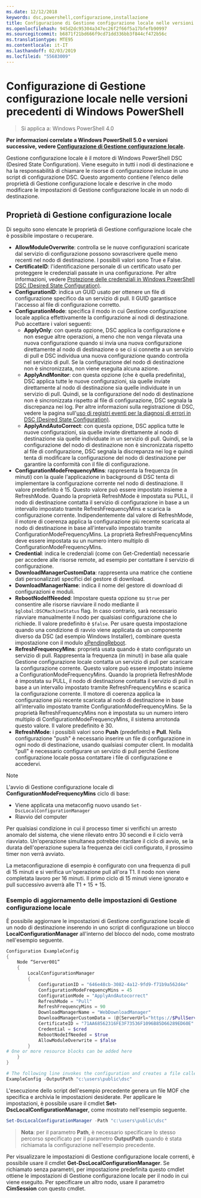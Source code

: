 ```yaml
---
ms.date: 12/12/2018
keywords: dsc,powershell,configurazione,installazione
title: Configurazione di Gestione configurazione locale nelle versioni precedenti di Windows PowerShell
ms.openlocfilehash: 945d2dc95304a347ec26f2f66f5a17bfefb90997
ms.sourcegitcommit: b6871f21bd666f9cd71dd336bb3f844cf472b56c
ms.translationtype: MTE95
ms.contentlocale: it-IT
ms.lasthandoff: 02/03/2019
ms.locfileid: "55683009"
---
```

# <a name="configuring-the-local-configuration-manager-in-previous-versions-of-windows-powershell"></a>Configurazione di Gestione configurazione locale nelle versioni precedenti di Windows PowerShell

>Si applica a: Windows PowerShell 4.0

**Per informazioni correlate a Windows PowerShell 5.0 e versioni successive, vedere [Configurazione di Gestione configurazione locale](metaConfig.md).**

Gestione configurazione locale è il motore di Windows PowerShell DSC (Desired State Configuration).
Viene eseguito in tutti i nodi di destinazione e ha la responsabilità di chiamare le risorse di configurazione incluse in uno script di configurazione DSC.
Questo argomento contiene l'elenco delle proprietà di Gestione configurazione locale e descrive in che modo modificare le impostazioni di Gestione configurazione locale in un nodo di destinazione.

## <a name="local-configuration-manager-properties"></a>Proprietà di Gestione configurazione locale

Di seguito sono elencate le proprietà di Gestione configurazione locale che è possibile impostare o recuperare.

- **AllowModuleOverwrite**: controlla se le nuove configurazioni scaricate dal servizio di configurazione possono sovrascrivere quelle meno recenti nel nodo di destinazione. I possibili valori sono True e False.
- **CertificateID**: l'identificazione personale di un certificato usato per proteggere le credenziali passate in una configurazione. Per altre informazioni, vedere [Protezione delle credenziali in Windows PowerShell DSC (Desired State Configuration)](https://blogs.msdn.microsoft.com/powershell/2014/01/31/want-to-secure-credentials-in-windows-powershell-desired-state-configuration/).
- **ConfigurationID**: indica un GUID usato per ottenere un file di configurazione specifico da un servizio di pull. Il GUID garantisce l'accesso al file di configurazione corretto.
- **ConfigurationMode**: specifica il modo in cui Gestione configurazione locale applica effettivamente la configurazione ai nodi di destinazione. Può accettare i valori seguenti:
  - **ApplyOnly**: con questa opzione, DSC applica la configurazione e non esegue altre operazioni, a meno che non venga rilevata una nuova configurazione quando si invia una nuova configurazione direttamente al nodo di destinazione o se ci si connette a un servizio di pull e DSC individua una nuova configurazione quando controlla nel servizio di pull. Se la configurazione del nodo di destinazione non è sincronizzata, non viene eseguita alcuna azione.
  - **ApplyAndMonitor**: con questa opzione (che è quella predefinita), DSC applica tutte le nuove configurazioni, sia quelle inviate direttamente al nodo di destinazione sia quelle individuate in un servizio di pull. Quindi, se la configurazione del nodo di destinazione non è sincronizzata rispetto al file di configurazione, DSC segnala la discrepanza nei log. Per altre informazioni sulla registrazione di DSC, vedere la pagina sull'[uso di registri eventi per la diagnosi di errori in DSC (Desired State Configuration)](http://blogs.msdn.com/b/powershell/archive/2014/01/03/using-event-logs-to-diagnose-errors-in-desired-state-configuration.aspx).
  - **ApplyAndAutoCorrect**: con questa opzione, DSC applica tutte le nuove configurazioni, sia quelle inviate direttamente al nodo di destinazione sia quelle individuate in un servizio di pull. Quindi, se la configurazione del nodo di destinazione non è sincronizzata rispetto al file di configurazione, DSC segnala la discrepanza nei log e quindi tenta di modificare la configurazione del nodo di destinazione per garantire la conformità con il file di configurazione.
- **ConfigurationModeFrequencyMins**: rappresenta la frequenza (in minuti) con la quale l'applicazione in background di DSC tenta di implementare la configurazione corrente nel nodo di destinazione. Il valore predefinito è 15. Questo valore può essere impostato insieme a RefreshMode. Quando la proprietà RefreshMode è impostata su PULL, il nodo di destinazione contatta il servizio di configurazione in base a un intervallo impostato tramite RefreshFrequencyMins e scarica la configurazione corrente. Indipendentemente dal valore di RefreshMode, il motore di coerenza applica la configurazione più recente scaricata al nodo di destinazione in base all'intervallo impostato tramite ConfigurationModeFrequencyMins. La proprietà RefreshFrequencyMins deve essere impostata su un numero intero multiplo di ConfigurationModeFrequencyMins.
- **Credential**: indica le credenziali (come con Get-Credential) necessarie per accedere alle risorse remote, ad esempio per contattare il servizio di configurazione.
- **DownloadManagerCustomData**: rappresenta una matrice che contiene dati personalizzati specifici del gestore di download.
- **DownloadManagerName**: indica il nome del gestore di download di configurazioni e moduli.
- **RebootNodeIfNeeded**: Impostare questa opzione su `$true` per consentire alle risorse riavviare il nodo mediante il `$global:DSCMachineStatus` flag. In caso contrario, sarà necessario riavviare manualmente il nodo per qualsiasi configurazione che lo richiede. Il valore predefinito è `$false`. Per usare questa impostazione quando una condizione di ravvio viene applicata da un componente diverso da DSC (ad esempio Windows Installer), combinare questa impostazione con il modulo [xPendingReboot](https://github.com/powershell/xpendingreboot).
- **RefreshFrequencyMins**: proprietà usata quando è stato configurato un servizio di pull. Rappresenta la frequenza (in minuti) in base alla quale Gestione configurazione locale contatta un servizio di pull per scaricare la configurazione corrente. Questo valore può essere impostato insieme a ConfigurationModeFrequencyMins. Quando la proprietà RefreshMode è impostata su PULL, il nodo di destinazione contatta il servizio di pull in base a un intervallo impostato tramite RefreshFrequencyMins e scarica la configurazione corrente. Il motore di coerenza applica la configurazione più recente scaricata al nodo di destinazione in base all'intervallo impostato tramite ConfigurationModeFrequencyMins. Se la proprietà RefreshFrequencyMins non è impostata su un numero intero multiplo di ConfigurationModeFrequencyMins, il sistema arrotonda questo valore. Il valore predefinito è 30.
- **RefreshMode**: i possibili valori sono **Push** (predefinito) e **Pull**. Nella configurazione "push" è necessario inserire un file di configurazione in ogni nodo di destinazione, usando qualsiasi computer client. In modalità "pull" è necessario configurare un servizio di pull perché Gestione configurazione locale possa contattare i file di configurazione e accedervi.

> [!NOTE]
> L'avvio di Gestione configurazione locale di **ConfigurationModeFrequencyMins** ciclo di base:
>
> - Viene applicata una metaconfig nuovo usando `Set-DscLocalConfigurationManager`
> - Riavvio del computer
>
> Per qualsiasi condizione in cui il processo timer si verifichi un arresto anomalo del sistema, che viene rilevato entro 30 secondi e il ciclo verrà riavviato.
> Un'operazione simultanea potrebbe ritardare il ciclo di avvio, se la durata dell'operazione supera la frequenza dei cicli configurato, il prossimo timer non verrà avviato.
>
> La metaconfigurazione di esempio è configurato con una frequenza di pull di 15 minuti e si verifica un'operazione pull all'ora T1.  Il nodo non viene completata lavoro per 16 minuti.  Il primo ciclo di 15 minuti viene ignorato e pull successivo avverrà alle T1 + 15 + 15.

### <a name="example-of-updating-local-configuration-manager-settings"></a>Esempio di aggiornamento delle impostazioni di Gestione configurazione locale

È possibile aggiornare le impostazioni di Gestione configurazione locale di un nodo di destinazione inserendo in uno script di configurazione un blocco **LocalConfigurationManager** all'interno del blocco del nodo, come mostrato nell'esempio seguente.

```powershell
Configuration ExampleConfig
{
    Node “Server001”
    {
        LocalConfigurationManager
        {
            ConfigurationID = "646e48cb-3082-4a12-9fd9-f71b9a562d4e"
            ConfigurationModeFrequencyMins = 45
            ConfigurationMode = "ApplyAndAutocorrect"
            RefreshMode = "Pull"
            RefreshFrequencyMins = 90
            DownloadManagerName = "WebDownloadManager"
            DownloadManagerCustomData = (@{ServerUrl="https://$PullService/psdscpullserver.svc"})
            CertificateID = "71AA68562316FE3F73536F1096B85D66289ED60E"
            Credential = $cred
            RebootNodeIfNeeded = $true
            AllowModuleOverwrite = $false
        }
# One or more resource blocks can be added here
    }
}

# The following line invokes the configuration and creates a file called Server001.meta.mof at the specified path
ExampleConfig -OutputPath "c:\users\public\dsc"
```

L'esecuzione dello script dell'esempio precedente genera un file MOF che specifica e archivia le impostazioni desiderate.
Per applicare le impostazioni, è possibile usare il cmdlet **Set-DscLocalConfigurationManager**, come mostrato nell'esempio seguente.

```powershell
Set-DscLocalConfigurationManager -Path "c:\users\public\dsc"
```

> **Nota**: per il parametro **Path**, è necessario specificare lo stesso percorso specificato per il parametro **OutputPath** quando è stata richiamata la configurazione nell'esempio precedente.

Per visualizzare le impostazioni di Gestione configurazione locale correnti, è possibile usare il cmdlet **Get-DscLocalConfigurationManager**.
Se richiamato senza parametri, per impostazione predefinita questo cmdlet ottiene le impostazioni di Gestione configurazione locale per il nodo in cui viene eseguito.
Per specificare un altro nodo, usare il parametro **CimSession** con questo cmdlet.
